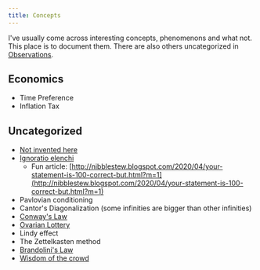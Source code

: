 ```yaml
---
title: Concepts
---
```


I've usually come across interesting concepts, phenomenons and what not. This place is to document them. There are also others uncategorized in [Observations](./observations).

## Economics

- Time Preference
- Inflation Tax

## Uncategorized

- [Not invented here](https://en.wikipedia.org/wiki/Not_invented_here)
- [Ignoratio elenchi](https://en.wikipedia.org/wiki/Irrelevant_conclusion)
  - Fun article: [http://nibblestew.blogspot.com/2020/04/your-statement-is-100-correct-but.html?m=1](http://nibblestew.blogspot.com/2020/04/your-statement-is-100-correct-but.html?m=1)
- Pavlovian conditioning
- Cantor's Diagonalization \(some infinities are bigger than other infinities\)
- [Conway's Law](https://en.wikipedia.org/wiki/Conway%27s_law)
- [Ovarian Lottery](https://www.businessinsider.com/warren-buffett-on-the-ovarian-lottery-2013-12)
- Lindy effect
- The Zettelkasten method
- [Brandolini's Law](https://en.wikipedia.org/wiki/Brandolini%27s_law)
- [Wisdom of the crowd](https://en.wikipedia.org/wiki/Wisdom_of_the_crowd)
